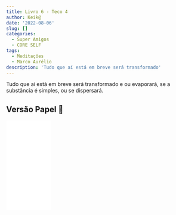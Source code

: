 ```yaml
---
title: Livro 6 - Teco 4
author: Keik@
date: '2022-08-06'
slug: []
categories:
  - Super Amigos
  - CORE SELF
tags:
  - Meditações
  - Marco Aurélio
description: 'Tudo que aí está em breve será transformado'
---
```


Tudo que aí está em breve será transformado e ou evaporará, se a substância é simples, ou se dispersará.

## Versão Papel :book:
<iframe style="width:120px;height:240px;" marginwidth="0" marginheight="0" scrolling="no" frameborder="0" src="//ws-na.amazon-adsystem.com/widgets/q?ServiceVersion=20070822&OneJS=1&Operation=GetAdHtml&MarketPlace=BR&source=ss&ref=as_ss_li_til&ad_type=product_link&tracking_id=mundodekeika-20&language=pt_BR&marketplace=amazon&region=BR&placement=B092FVY4BB&asins=B092FVY4BB&linkId=37c5ec14221f61f811029aa88b520891&show_border=true&link_opens_in_new_window=true"></iframe>